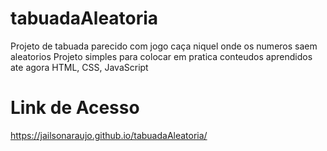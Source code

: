 # <h1>tabuadaAleatoria</h1>
Projeto de tabuada parecido com jogo caça niquel onde os numeros saem aleatorios 
Projeto simples para colocar em pratica conteudos aprendidos ate agora HTML, CSS, JavaScript

# <h1>Link de Acesso</h1>
https://jailsonaraujo.github.io/tabuadaAleatoria/